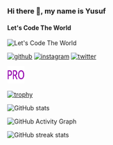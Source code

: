 ### Hi there 👋, my name is Yusuf
#### Let's Code The World
![Let's Code The World](https://camo.githubusercontent.com/d62a4bc4d1293389e3d3181fb2f5c30c84b7a3be6c53cc82f3f9c0de559bef19/68747470733a2f2f692e67697068792e636f6d2f6d656469612f7132313747556e664b416d4a6c46636a42582f67697068792e77656270)

[<img src='https://cdn.jsdelivr.net/npm/simple-icons@3.0.1/icons/github.svg' alt='github' height='40'>](https://github.com/justyuyah)  [<img src='https://cdn.jsdelivr.net/npm/simple-icons@3.0.1/icons/instagram.svg' alt='instagram' height='40'>](https://www.instagram.com/justyuyah/)  [<img src='https://cdn.jsdelivr.net/npm/simple-icons@3.0.1/icons/twitter.svg' alt='twitter' height='40'>](https://twitter.com/justyuyah)  

<a href='https://github.com/pricing'><img src='https://raw.githubusercontent.com/acervenky/animated-github-badges/master/assets/pro.gif' width='40' height='40'></a> 

[![trophy](https://github-profile-trophy.vercel.app/?username=justyuyah)](https://github.com/ryo-ma/github-profile-trophy)

![GitHub stats](https://github-readme-stats.vercel.app/api?username=justyuyah&show_icons=true)  

![GitHub Activity Graph](https://activity-graph.herokuapp.com/graph?username=justyuyah)  

![GitHub streak stats](https://github-readme-streak-stats.herokuapp.com/?user=justyuyah)  


